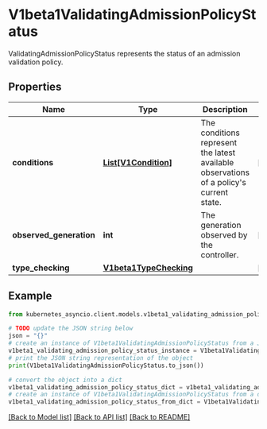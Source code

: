 # V1beta1ValidatingAdmissionPolicyStatus

ValidatingAdmissionPolicyStatus represents the status of an admission validation policy.

## Properties

Name | Type | Description | Notes
------------ | ------------- | ------------- | -------------
**conditions** | [**List[V1Condition]**](V1Condition.md) | The conditions represent the latest available observations of a policy&#39;s current state. | [optional] 
**observed_generation** | **int** | The generation observed by the controller. | [optional] 
**type_checking** | [**V1beta1TypeChecking**](V1beta1TypeChecking.md) |  | [optional] 

## Example

```python
from kubernetes_asyncio.client.models.v1beta1_validating_admission_policy_status import V1beta1ValidatingAdmissionPolicyStatus

# TODO update the JSON string below
json = "{}"
# create an instance of V1beta1ValidatingAdmissionPolicyStatus from a JSON string
v1beta1_validating_admission_policy_status_instance = V1beta1ValidatingAdmissionPolicyStatus.from_json(json)
# print the JSON string representation of the object
print(V1beta1ValidatingAdmissionPolicyStatus.to_json())

# convert the object into a dict
v1beta1_validating_admission_policy_status_dict = v1beta1_validating_admission_policy_status_instance.to_dict()
# create an instance of V1beta1ValidatingAdmissionPolicyStatus from a dict
v1beta1_validating_admission_policy_status_from_dict = V1beta1ValidatingAdmissionPolicyStatus.from_dict(v1beta1_validating_admission_policy_status_dict)
```
[[Back to Model list]](../README.md#documentation-for-models) [[Back to API list]](../README.md#documentation-for-api-endpoints) [[Back to README]](../README.md)


